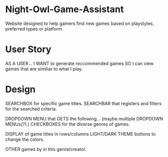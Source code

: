 # Night-Owl-Game-Assistant
Website designed to help gamers find new games based on playstyles, preferred types or platform

# User Story

AS A USER...
I WANT to generate reccommended games
SO I can view games that are similiar to what I play.

# Design

SEARCHBOX for specific game titles.
SEARCHBAR that registers and filters for the searched criteria.

DROPDOWN MENU that GETS the following... (maybe multiple DROPDOWN MENUs(?).)
CHECKBOXES for the diverse genres of games.

DISPLAY of game titles in rows/columns
LIGHT/DARK THEME buttons to change the colors.

OTHER games by in this genre/creator.

